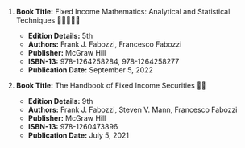 1. **Book Title:** Fixed Income Mathematics: Analytical and Statistical Techniques 🚨🚨🚨🚨🚨
   - **Edition Details:** 5th
   - **Authors:** Frank J. Fabozzi, Francesco Fabozzi 
   - **Publisher:** McGraw Hill
   - **ISBN-13:** 978-1264258284, 978-1264258277
   - **Publication Date:** September 5, 2022

2. **Book Title:** The Handbook of Fixed Income Securities 📒🚫
   - **Edition Details:** 9th
   - **Authors:** Frank J. Fabozzi, Steven V. Mann, Francesco Fabozzi 
   - **Publisher:** McGraw Hill
   - **ISBN-13:** 978-1260473896
   - **Publication Date:** July 5, 2021
